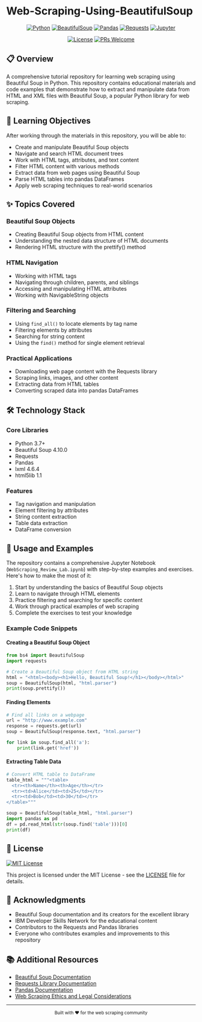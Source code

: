 # Web-Scraping-Using-BeautifulSoup

<div align="center">

[![Python](https://img.shields.io/badge/Python-3.7+-blue?style=for-the-badge&logo=python)](https://www.python.org/)
[![BeautifulSoup](https://img.shields.io/badge/BeautifulSoup-4.10.0-orange?style=for-the-badge)](https://www.crummy.com/software/BeautifulSoup/)
[![Pandas](https://img.shields.io/badge/Pandas-Latest-150458?style=for-the-badge&logo=pandas)](https://pandas.pydata.org/)
[![Requests](https://img.shields.io/badge/Requests-Latest-black?style=for-the-badge)](https://requests.readthedocs.io/)
[![Jupyter](https://img.shields.io/badge/Jupyter-Notebook-F37626?style=for-the-badge&logo=jupyter)](https://jupyter.org/)

[![License](https://img.shields.io/badge/License-MIT-yellow.svg?style=for-the-badge)](https://opensource.org/licenses/MIT)
[![PRs Welcome](https://img.shields.io/badge/PRs-welcome-brightgreen.svg?style=for-the-badge)](http://makeapullrequest.com)

</div>

## 📋 Overview

A comprehensive tutorial repository for learning web scraping using Beautiful Soup in Python. This repository contains educational materials and code examples that demonstrate how to extract and manipulate data from HTML and XML files with Beautiful Soup, a popular Python library for web scraping.

## 🎯 Learning Objectives

After working through the materials in this repository, you will be able to:

- Create and manipulate Beautiful Soup objects
- Navigate and search HTML document trees
- Work with HTML tags, attributes, and text content
- Filter HTML content with various methods
- Extract data from web pages using Beautiful Soup
- Parse HTML tables into pandas DataFrames
- Apply web scraping techniques to real-world scenarios

## ✨ Topics Covered

### Beautiful Soup Objects
- Creating Beautiful Soup objects from HTML content
- Understanding the nested data structure of HTML documents
- Rendering HTML structure with the prettify() method

### HTML Navigation
- Working with HTML tags
- Navigating through children, parents, and siblings
- Accessing and manipulating HTML attributes
- Working with NavigableString objects

### Filtering and Searching
- Using `find_all()` to locate elements by tag name
- Filtering elements by attributes
- Searching for string content
- Using the `find()` method for single element retrieval

### Practical Applications
- Downloading web page content with the Requests library
- Scraping links, images, and other content
- Extracting data from HTML tables
- Converting scraped data into pandas DataFrames

## 🛠️ Technology Stack

### Core Libraries
- Python 3.7+
- Beautiful Soup 4.10.0
- Requests
- Pandas
- lxml 4.6.4
- html5lib 1.1

### Features
- Tag navigation and manipulation
- Element filtering by attributes
- String content extraction
- Table data extraction
- DataFrame conversion

## 📘 Usage and Examples

The repository contains a comprehensive Jupyter Notebook (`WebScraping_Review_Lab.ipynb`) with step-by-step examples and exercises. Here's how to make the most of it:

1. Start by understanding the basics of Beautiful Soup objects
2. Learn to navigate through HTML elements
3. Practice filtering and searching for specific content
4. Work through practical examples of web scraping
5. Complete the exercises to test your knowledge

### Example Code Snippets

#### Creating a Beautiful Soup Object
```python
from bs4 import BeautifulSoup
import requests

# Create a Beautiful Soup object from HTML string
html = "<html><body><h1>Hello, Beautiful Soup!</h1></body></html>"
soup = BeautifulSoup(html, "html.parser")
print(soup.prettify())
```

#### Finding Elements
```python
# Find all links on a webpage
url = "http://www.example.com"
response = requests.get(url)
soup = BeautifulSoup(response.text, "html.parser")

for link in soup.find_all('a'):
    print(link.get('href'))
```

#### Extracting Table Data
```python
# Convert HTML table to DataFrame
table_html = """<table>
  <tr><th>Name</th><th>Age</th></tr>
  <tr><td>Alice</td><td>25</td></tr>
  <tr><td>Bob</td><td>30</td></tr>
</table>"""

soup = BeautifulSoup(table_html, "html.parser")
import pandas as pd
df = pd.read_html(str(soup.find('table')))[0]
print(df)
```


## 📝 License

[![MIT License](https://img.shields.io/badge/License-MIT-yellow.svg?style=flat-square)](https://opensource.org/licenses/MIT)

This project is licensed under the MIT License - see the [LICENSE](LICENSE) file for details.

## 🙏 Acknowledgments

- Beautiful Soup documentation and its creators for the excellent library
- IBM Developer Skills Network for the educational content
- Contributors to the Requests and Pandas libraries
- Everyone who contributes examples and improvements to this repository

## 📚 Additional Resources

- [Beautiful Soup Documentation](https://www.crummy.com/software/BeautifulSoup/bs4/doc/)
- [Requests Library Documentation](https://requests.readthedocs.io/)
- [Pandas Documentation](https://pandas.pydata.org/docs/)
- [Web Scraping Ethics and Legal Considerations](https://www.scrapehero.com/how-to-prevent-getting-blacklisted-while-scraping/)

---

<div align="center">
  <sub>Built with ❤️ for the web scraping community</sub>
</div>
